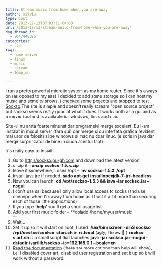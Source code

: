 ```yaml
---
title: Stream music from home when you are away
author: silviu
type: post
date: 2013-12-13T07:03:11+00:00
url: /2013/12/13/stream-music-from-home-when-you-are-away/
dsq_thread_id:
  - 2047448326
categories:
  - old
tags:
  - home server
  - linux
  - music
  - stream
  - temp_on

---
```

I run a pretty powerful microitx system as my home router. Since it's always on (as oposed to my nas) I decided to add some storage so I can host my music and some tv shows. I checked some projects and stopped to test [Sockso][1].The site is simple and doesn't really scream "open source project" but sockso seems really good at what it does. It works both as a gui and as a server tool and is available for windows, linux and mac.

Site-ul nu arata foarte minunat dar programelul merge excelent. Eu l-am instalat in modul server (fara gui) dar merge si cu interfata grafica (evident mai usor de folosit) si pe windows si mac nu doar linux. (e scris in java dar merge surprinzator de bine in ciuda acestui fapt)

It's really easy to install:

  1. Go to <a href="http://sockso.pu-gh.com/" target="_blank" rel="noopener">http://sockso.pu-gh.com</a> and download the latest version
  2. unzip it – **unzip sockso-1.5.x.zip**
  3. Move it somewhere, I used /opt – **mv sockso-1.5.3  /opt**
  4. Install java jre if needed. **sudo apt-get installopenjdk-7-jre-headless**
  5. Now you can launch  **cd /opt/sockso-1.5.3 && java -jar sockso.jar –nogui**
  6. I don't use ssl because I only allow local access to socks (and use openvpn when I'm away from home as I trust it a lot more than securing each of those little applications)
  7. If you type **‘help’** you'll get a short usage list
  8. Add your first music folder – **coladd /home/myuser/music  
** 
  9. Wait&#8230;
 10. Set it up so it will start on boot, I used  **/usr/bin/screen -dmS sockso /opt/sockso/sockso-start.sh** in **rc.local** (ugly, I know 🙂 ) **sockso-start.sh** is a small script that launches **java -jar sockso.jar –nogui –datadir /var/lib/sockso –ip=192.168.0.1 –locale=en**
 11. [Read the documentation][2] (there are more options than help will show), i.e. I disabled cover art, disabled user registration and set it up so it will work without a password.

 [1]: http://sockso.pu-gh.com/
 [2]: http://sockso.pu-gh.com/manual.html